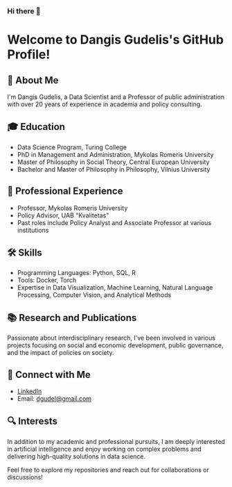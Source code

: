 ### Hi there 👋

# Welcome to Dangis Gudelis's GitHub Profile!

## 👋 About Me
I'm Dangis Gudelis, a Data Scientist and a Professor of public administration with over 20 years of experience in academia and policy consulting.

## 🎓 Education
- Data Science Program, Turing College
- PhD in Management and Administration, Mykolas Romeris University
- Master of Philosophy in Social Theory, Central European University
- Bachelor and Master of Philosophy in Philosophy, Vilnius University

## 💼 Professional Experience
- Professor, Mykolas Romeris University
- Policy Advisor, UAB "Kvalitetas"
- Past roles include Policy Analyst and Associate Professor at various institutions

## 🛠 Skills
- Programming Languages: Python, SQL, R
- Tools: Docker, Torch
- Expertise in Data Visualization, Machine Learning, Natural Language Processing, Computer Vision, and Analytical Methods

## 📚 Research and Publications
Passionate about interdisciplinary research, I've been involved in various projects focusing on social and economic development, public governance, and the impact of policies on society.

## 🤝 Connect with Me
- [LinkedIn](https://www.linkedin.com/in/dangis-gudelis/)
- Email: dgudel@gmail.com

## 🔍 Interests
In addition to my academic and professional pursuits, I am deeply interested in artificial intelligence and enjoy working on complex problems and delivering high-quality solutions in data science.

Feel free to explore my repositories and reach out for collaborations or discussions!
